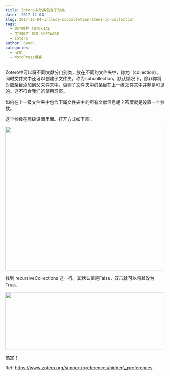 ```yaml
---
title: Zotero中分类包含子分类
date: '2017-12-04'
slug: 2017-12-04-include-subcolletion-items-in-collection
tags:
  - 原创教程 TUTORIAL
  - 生物软件 BIO-SOFTWARE
  - zotero
author: gaoch
categories:
  - 旧文
  - WordPress博客
---
```



Zotero中可以将不同文献分门别类，放在不同的文件夹中，称为（collection）。同时文件夹中还可以创建子文件夹，称为subcollection。默认情况下，除非你将对应条目添加到父文件夹中，否则子文件夹中的条目在上一级文件夹中并非是可见的。这不符合我们的使用习惯。

如何在上一级文件夹中包含下属文件夹中的所有文献信息呢？答案就是设置一个参数。

这个参数在高级设置里面。打开方式如下图：

<img src="https://cloudfs-spring.oss-cn-qingdao.aliyuncs.com/bio_spring_uploads/2017/12/advanced-500x453.png" class="alignnone size-medium wp-image-921" sizes="(max-width: 500px) 100vw, 500px" srcset="https://cloudfs-spring.oss-cn-qingdao.aliyuncs.com/bio_spring_uploads/2017/12/advanced-500x453.png 500w, https://cloudfs-spring.oss-cn-qingdao.aliyuncs.com/bio_spring_uploads/2017/12/advanced.png 616w" width="500" height="453" />

找到 recursiveCollections
这一行。其默认值是False，双击就可以将其改为True。

<img src="https://cloudfs-spring.oss-cn-qingdao.aliyuncs.com/bio_spring_uploads/2017/12/advanced-2-500x182.png" class="alignnone size-medium wp-image-922" sizes="(max-width: 500px) 100vw, 500px" srcset="https://cloudfs-spring.oss-cn-qingdao.aliyuncs.com/bio_spring_uploads/2017/12/advanced-2-500x182.png 500w, https://cloudfs-spring.oss-cn-qingdao.aliyuncs.com/bio_spring_uploads/2017/12/advanced-2-768x280.png 768w, https://cloudfs-spring.oss-cn-qingdao.aliyuncs.com/bio_spring_uploads/2017/12/advanced-2.png 931w" width="500" height="182" />

搞定！

Ref: https://www.zotero.org/support/preferences/hidden\_preferences
